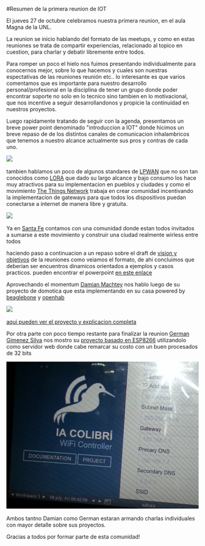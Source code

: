 #Resumen de la	primera reunion de IOT

El jueves 27 de octubre celebramos nuestra primera reunion, en el aula Magna de la UNL.

La reunion se inicio hablando del formato de las meetups, y como en estas reuniones se trata de compartir experiencias, relacionado al topico en cuestion, para charlar y debatir libremente entre todos.

Para romper un poco el hielo nos fuimos presentando individualmente para conocernos mejor, sobre lo que hacemos y cuales son nuestras espectativas de las reuniones reunión etc.. lo interesante es que varios comentamos que es importante para nuestro desarrollo personal/profesional en la disciplina de tener un grupo donde poder encontrar soporte no solo en lo tecnico sino tambien en lo motivacional, que nos incentive a seguir desarrollandonos y propicie la continuidad en nuestros proyectos.

Luego rapidamente tratando de seguir con la agenda, presentamos un breve power point denominado "introduccion a IOT" donde hicimos un breve repaso de de los distintos canales de comunicacion inhalambricos que tenemos a nuestro alcance actualmente sus pros y contras de cada uno.

![](http://content.screencast.com/users/mravinales/folders/Jing/media/423a226d-68f0-488e-b018-291aa3d6554e/00000145.png)

tambien hablamos un poco de algunos standares de [LPWAN](https://en.wikipedia.org/wiki/LPWAN) que no son tan conocidos como [LORA](https://www.lora-alliance.org/What-Is-LoRa/Technology) que dado su largo alcance y bajo consumo los hace muy atractivos para su implementacion en pueblos y ciudades y como el movimiento [The Things Network](https://www.thethingsnetwork.org/) trabaja en crear comunidad incentivando la implementacion de gateways para que todos los dispositivos puedan conectarse a internet de manera libre y gratuita.

![](https://cdn1.tnwcdn.com/wp-content/blogs.dir/1/files/2015/10/Things-Network.jpg)

Ya en [Santa Fe](https://www.thethingsnetwork.org/community/santa-fe/) contamos con una comunidad donde estan todos invitados a sumarse a este movimiento y construir una ciudad realmente wirless entre todos


 haciendo paso a continuacion a un repaso sobre el draft de [vision y objetivos](https://iot-litoral.github.io/) de la reuniones como veiamos el formato, de ahi concluimos que deberian ser encuentros dinamicos orientados a ejemplos y casos practicos.
pueden encontrar el powerpoint [en este enlace](https://github.com/iot-litoral/reuniones/blob/master/Primera%20reunion/diapositivas/PrimeraReunion.pptx)

Aprovechando el momentum [Damian Machtey](http://www.meetup.com/members/192504137) nos hablo luego de su proyecto de domotica que esta implementando en su casa powered by [beaglebone](http://beagleboard.org/bone) y [openhab](http://www.openhab.org/)

![](https://avatars3.githubusercontent.com/u/20468750?v=3&s=466)

[aqui pueden ver el proyecto y explicacion completa](https://github.com/dmachtey/domotics)

Por otra parte con poco tiempo restante para finalizar la reunion [German Gimenez Silva](http://ggerman.github.io/) nos mostro su [proyecto basado en ESP8266](https://github.com/IAColibri/firmware) utilizandolo como servidor web donde
cabe remarcar su costo con un buen procesados de 32 bits

![](https://raw.githubusercontent.com/IAColibri/firmware/master/IMG_20160708_004025.jpg)

Ambos tantno Damian como German estaran armando charlas individuales con mayor detalle sobre sus proyectos.

Gracias a todos por formar parte de esta comunidad!




